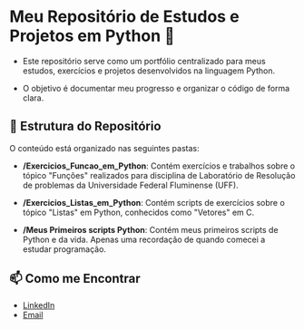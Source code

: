 # Meu Repositório de Estudos e Projetos em Python 🐍

- Este repositório serve como um portfólio centralizado para meus estudos, 
exercícios e projetos desenvolvidos na linguagem Python. 

- O objetivo é documentar meu progresso e organizar o código de forma clara.

## 📂 Estrutura do Repositório

O conteúdo está organizado nas seguintes pastas:

- **/Exercicios_Funcao_em_Python**: Contém exercícios e trabalhos sobre o tópico "Funções" realizados 
				    para disciplina de Laboratório de Resolução de problemas da Universidade Federal Fluminense (UFF).

- **/Exercicios_Listas_em_Python**: Contém scripts de exercícios sobre o tópico "Listas" em Python, conhecidos como "Vetores" em C.

- **/Meus Primeiros scripts Python**: Contém meus primeiros scripts de Python e da vida. Apenas uma recordação de quando comecei a estudar programação.


## 📫 Como me Encontrar

- [LinkedIn](https://www.linkedin.com/in/sandy-cabral-57437820a/)
- [Email](sandycabral@id.uff.br)